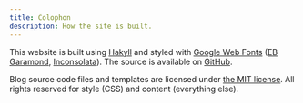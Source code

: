 ```yaml
---
title: Colophon
description: How the site is built.
---
```


This website is
built using [Hakyll](http://jaspervdj.be/hakyll/)
and styled with
[Google Web Fonts](http://www.google.com/fonts)
([EB Garamond](http://www.google.com/fonts/specimen/EB+Garamond),
[Inconsolata](http://www.google.com/fonts/specimen/Inconsolata)).
The source is available on [GitHub](https://github.com/kmarekspartz/kyle.marek-spartz.org).

Blog source code files and templates are licensed under
[the MIT license](/LICENSE.html).
All rights reserved for style (CSS) and content (everything else).
